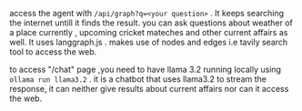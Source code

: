 
access the agent with `/api/graph?q=<your question>` . It keeps searching the internet untill it finds the result.
you can ask questions about weather of a place currently , upcoming cricket mateches and other current affairs as well. It uses langgraph.js . makes use of nodes and edges i.e tavily search tool to access the web.

to access "/chat" page ,you need to have llama 3.2 running locally using `ollama run llama3.2` . it  is a chatbot that uses llama3.2 to stream the response, it can neither give results about current affairs nor can it access the web.
